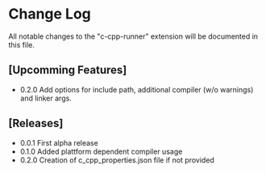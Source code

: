 # Change Log

All notable changes to the "c-cpp-runner" extension will be documented in this file.

## [Upcomming Features]

- 0.2.0 Add options for include path, additional compiler (w/o warnings) and linker args.

## [Releases]

- 0.0.1 First alpha release
- 0.1.0 Added plattform dependent compiler usage
- 0.2.0 Creation of c_cpp_properties.json file if not provided
